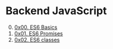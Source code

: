 # Backend JavaScript

00. [0x00. ES6 Basics](./0x00-ES6_basic 'ES6 Basics')
01. [0x01. ES6 Promises](./0x01-ES6_promise 'promises')
02. [0x02. ES6 classes](./0x02-ES6_classes 'Classes')
